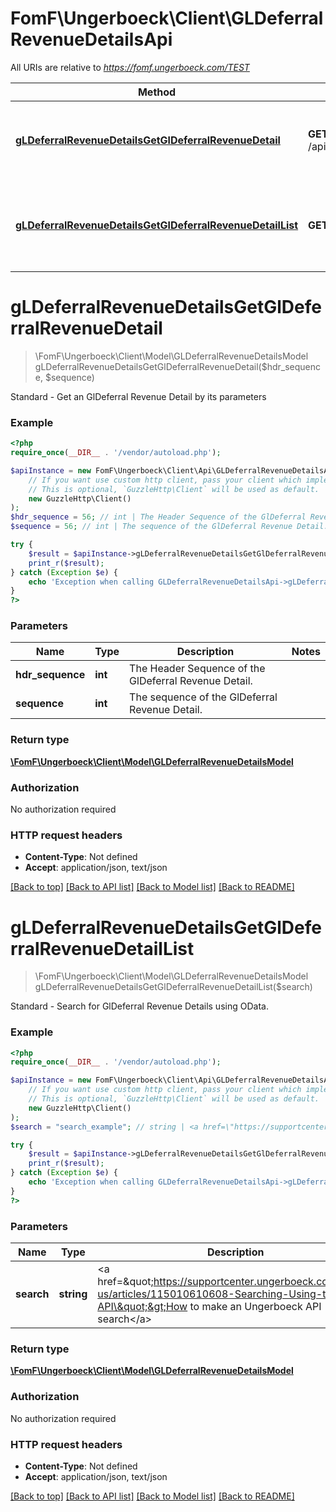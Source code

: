 # FomF\Ungerboeck\Client\GLDeferralRevenueDetailsApi

All URIs are relative to *https://fomf.ungerboeck.com/TEST*

Method | HTTP request | Description
------------- | ------------- | -------------
[**gLDeferralRevenueDetailsGetGlDeferralRevenueDetail**](GLDeferralRevenueDetailsApi.md#gLDeferralRevenueDetailsGetGlDeferralRevenueDetail) | **GET** /api/v1/GLDeferralRevenueDetails/{HdrSequence}/{Sequence} | Standard - Get an GlDeferral Revenue Detail by its parameters
[**gLDeferralRevenueDetailsGetGlDeferralRevenueDetailList**](GLDeferralRevenueDetailsApi.md#gLDeferralRevenueDetailsGetGlDeferralRevenueDetailList) | **GET** /api/v1/GLDeferralRevenueDetails | Standard - Search for GlDeferral Revenue Details using OData.


# **gLDeferralRevenueDetailsGetGlDeferralRevenueDetail**
> \FomF\Ungerboeck\Client\Model\GLDeferralRevenueDetailsModel gLDeferralRevenueDetailsGetGlDeferralRevenueDetail($hdr_sequence, $sequence)

Standard - Get an GlDeferral Revenue Detail by its parameters

### Example
```php
<?php
require_once(__DIR__ . '/vendor/autoload.php');

$apiInstance = new FomF\Ungerboeck\Client\Api\GLDeferralRevenueDetailsApi(
    // If you want use custom http client, pass your client which implements `GuzzleHttp\ClientInterface`.
    // This is optional, `GuzzleHttp\Client` will be used as default.
    new GuzzleHttp\Client()
);
$hdr_sequence = 56; // int | The Header Sequence of the GlDeferral Revenue Detail.
$sequence = 56; // int | The sequence of the GlDeferral Revenue Detail.

try {
    $result = $apiInstance->gLDeferralRevenueDetailsGetGlDeferralRevenueDetail($hdr_sequence, $sequence);
    print_r($result);
} catch (Exception $e) {
    echo 'Exception when calling GLDeferralRevenueDetailsApi->gLDeferralRevenueDetailsGetGlDeferralRevenueDetail: ', $e->getMessage(), PHP_EOL;
}
?>
```

### Parameters

Name | Type | Description  | Notes
------------- | ------------- | ------------- | -------------
 **hdr_sequence** | **int**| The Header Sequence of the GlDeferral Revenue Detail. |
 **sequence** | **int**| The sequence of the GlDeferral Revenue Detail. |

### Return type

[**\FomF\Ungerboeck\Client\Model\GLDeferralRevenueDetailsModel**](../Model/GLDeferralRevenueDetailsModel.md)

### Authorization

No authorization required

### HTTP request headers

 - **Content-Type**: Not defined
 - **Accept**: application/json, text/json

[[Back to top]](#) [[Back to API list]](../../README.md#documentation-for-api-endpoints) [[Back to Model list]](../../README.md#documentation-for-models) [[Back to README]](../../README.md)

# **gLDeferralRevenueDetailsGetGlDeferralRevenueDetailList**
> \FomF\Ungerboeck\Client\Model\GLDeferralRevenueDetailsModel gLDeferralRevenueDetailsGetGlDeferralRevenueDetailList($search)

Standard - Search for GlDeferral Revenue Details using OData.

### Example
```php
<?php
require_once(__DIR__ . '/vendor/autoload.php');

$apiInstance = new FomF\Ungerboeck\Client\Api\GLDeferralRevenueDetailsApi(
    // If you want use custom http client, pass your client which implements `GuzzleHttp\ClientInterface`.
    // This is optional, `GuzzleHttp\Client` will be used as default.
    new GuzzleHttp\Client()
);
$search = "search_example"; // string | <a href=\"https://supportcenter.ungerboeck.com/hc/en-us/articles/115010610608-Searching-Using-the-API\">How to make an Ungerboeck API search</a>

try {
    $result = $apiInstance->gLDeferralRevenueDetailsGetGlDeferralRevenueDetailList($search);
    print_r($result);
} catch (Exception $e) {
    echo 'Exception when calling GLDeferralRevenueDetailsApi->gLDeferralRevenueDetailsGetGlDeferralRevenueDetailList: ', $e->getMessage(), PHP_EOL;
}
?>
```

### Parameters

Name | Type | Description  | Notes
------------- | ------------- | ------------- | -------------
 **search** | **string**| &lt;a href&#x3D;\&quot;https://supportcenter.ungerboeck.com/hc/en-us/articles/115010610608-Searching-Using-the-API\&quot;&gt;How to make an Ungerboeck API search&lt;/a&gt; |

### Return type

[**\FomF\Ungerboeck\Client\Model\GLDeferralRevenueDetailsModel**](../Model/GLDeferralRevenueDetailsModel.md)

### Authorization

No authorization required

### HTTP request headers

 - **Content-Type**: Not defined
 - **Accept**: application/json, text/json

[[Back to top]](#) [[Back to API list]](../../README.md#documentation-for-api-endpoints) [[Back to Model list]](../../README.md#documentation-for-models) [[Back to README]](../../README.md)

